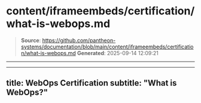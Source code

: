 # content/iframeembeds/certification/what-is-webops.md

> **Source**: https://github.com/pantheon-systems/documentation/blob/main/content/iframeembeds/certification/what-is-webops.md
> **Generated**: 2025-09-14 12:09:21

---

---
title: WebOps Certification
subtitle: "What is WebOps?"
---

<Partial file="certification-guide/what-is-webops.md" />
